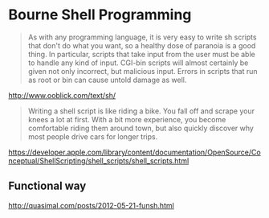Bourne Shell Programming
========================

> As with any programming language, it is very easy to write sh scripts that don't do what you want, so a healthy dose of paranoia is a good thing. In particular, scripts that take input from the user must be able to handle any kind of input. CGI-bin scripts will almost certainly be given not only incorrect, but malicious input. Errors in scripts that run as root or bin can cause untold damage as well.

http://www.ooblick.com/text/sh/


> Writing a shell script is like riding a bike. You fall off and scrape your knees a lot at first. With a bit more experience, you become comfortable riding them around town, but also quickly discover why most people drive cars for longer trips.

https://developer.apple.com/library/content/documentation/OpenSource/Conceptual/ShellScripting/shell_scripts/shell_scripts.html


## Functional way

http://quasimal.com/posts/2012-05-21-funsh.html
